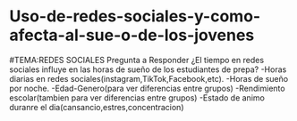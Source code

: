 # Uso-de-redes-sociales-y-como-afecta-al-sue-o-de-los-jovenes
#TEMA:REDES SOCIALES
Pregunta a Responder
¿El tiempo en redes sociales influye en las horas de sueño de los estudiantes de prepa?
-Horas diarias en redes sociales(instagram,TikTok,Facebook,etc).
-Horas de sueño por noche.
-Edad-Genero(para ver diferencias entre grupos)
-Rendimiento escolar(tambien para ver diferencias entre grupos)
-Estado de animo duranre el dia(cansancio,estres,concentracion)


